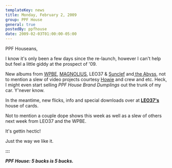 ```yaml
---
templateKey: news
title: Monday, February 2, 2009
group: PPF House
general: true
postedBy: ppfhouse
date: 2009-02-03T01:00:00-05:00
---
```

PPF Houseans,

I know it's only been a few days since the re-launch, however I can't help but feel a little giddy at the prospect of '09.

New albums from [WPBE](http://www.myspace.com/wpbe), [MAGNOLIUS](http://www.myspace.com/magnolius), LEO37 &amp; [Sunclef](http://www.myspace.com/sunclef) and[ the Abyss](http://www.myspace.com/thabyss), not to mention a slew of video projects courtesy [Howie](http://www.myspace.com/howieshia) and crew and etc. Heck, I might even start selling *PPF House Brand Dumplings* out the trunk of my car. Y'never know.

In the meantime, new flicks, info and special downloads over at [**LEO37's** ](http://www.ppfhouse.com/music/leo37/)house of cards.

Not to mention a couple dope shows this week as well as a slew of others next week from LEO37 and the WPBE.

It's gettin hectic!

Just the way we like it.

**:::**

 ***PPF House: 5 bucks is 5 bucks.***